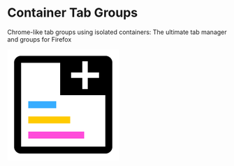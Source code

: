# Container Tab Groups
Chrome-like tab groups using isolated containers: The ultimate tab manager and groups for Firefox

[![Extension icon](TabArray.png)](https://addons.mozilla.org/firefox/addon/container-tab-groups/)
